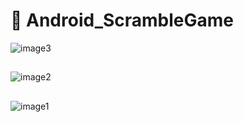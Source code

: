# 🍳 Android_ScrambleGame


![image3](https://user-images.githubusercontent.com/74912130/200113606-7471a058-f4c2-4395-ab54-1e47c52fbba3.jpg)


##

![image2](https://user-images.githubusercontent.com/74912130/200113612-266d5917-9816-4fee-8eb3-5de21dc3c07c.jpg)


##

![image1](https://user-images.githubusercontent.com/74912130/200113617-f755c9ef-b5ef-44c5-8c6f-3c2c941c6309.jpg)
